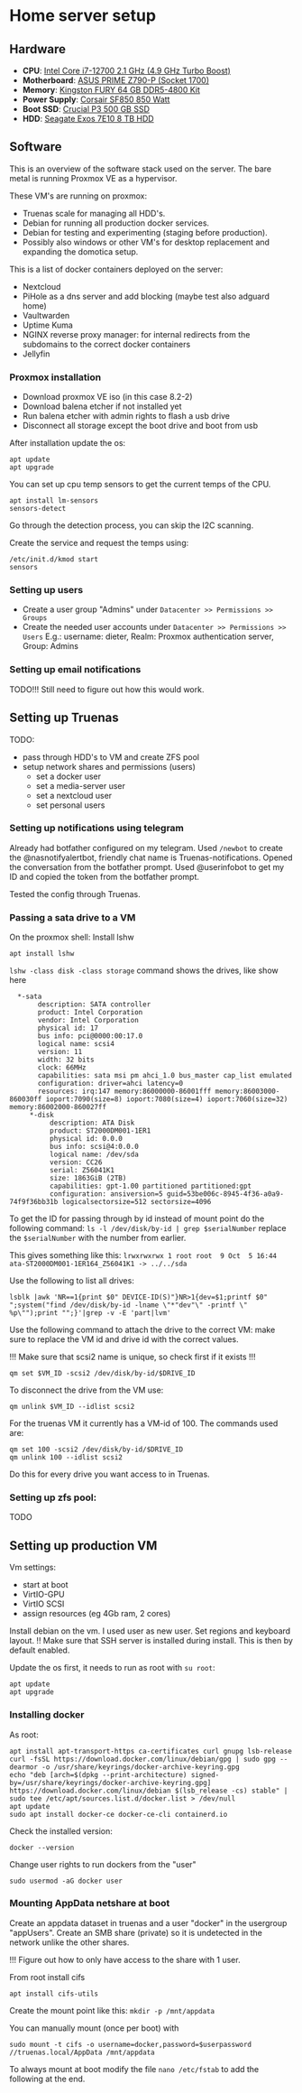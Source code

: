# Home server setup

## Hardware

- **CPU**: [Intel Core i7-12700 2.1 GHz (4.9 GHz Turbo Boost)](https://www.alternate.be/Intel/Core-i7-12700-2-1-GHz-(4-9-GHz-Turbo-Boost)-socket-1700-processor/html/product/1778354)
- **Motherboard**: [ASUS PRIME Z790-P (Socket 1700)](https://www.alternate.be/ASUS/PRIME-Z790-P-socket-1700-moederbord/html/product/1868082)
- **Memory**: [Kingston FURY 64 GB DDR5-4800 Kit](https://www.alternate.be/Kingston-FURY/64-GB-DDR5-4800-Kit-werkgeheugen/html/product/1826099)
- **Power Supply**: [Corsair SF850 850 Watt](https://www.alternate.be/Corsair/SF850-850-Watt-voeding/html/product/100061554)
- **Boot SSD**: [Crucial P3 500 GB SSD](https://www.alternate.be/Crucial/P3-500-GB-SSD/html/product/1854379)
- **HDD**: [Seagate Exos 7E10 8 TB HDD](https://www.alternate.be/Seagate/Exos-7E10-8-TB-harde-schijf/html/product/1789459)

## Software
This is an overview of the software stack used on the server.
The bare metal is running Proxmox VE as a hypervisor.

These VM's are running on proxmox:
- Truenas scale for managing all HDD's.
- Debian for running all production docker services.
- Debian for testing and experimenting (staging before production).
- Possibly also windows or other VM's for desktop replacement and expanding the domotica setup.

This is a list of docker containers deployed on the server:
- Nextcloud
- PiHole as a dns server and add blocking (maybe test also adguard home)
- Vaultwarden
- Uptime Kuma
- NGINX reverse proxy manager: for internal redirects from the subdomains to the correct docker containers
- Jellyfin

### Proxmox installation
- Download proxmox VE iso (in this case 8.2-2)
- Download balena etcher if not installed yet
- Run balena etcher with admin rights to flash a usb drive
- Disconnect all storage except the boot drive and boot from usb

After installation update the os:
```
apt update
apt upgrade
```

You can set up cpu temp sensors to get the current temps of the CPU.
```
apt install lm-sensors
sensors-detect
```

Go through the detection process, you can skip the I2C scanning.

Create the service and request the temps using:
```
/etc/init.d/kmod start
sensors
```

### Setting up users
- Create a user group "Admins" under ``Datacenter >> Permissions >> Groups``
- Create the needed user accounts under ``Datacenter >> Permissions >> Users``
    E.g.: username: dieter, Realm: Proxmox authentication server, Group: Admins

### Setting up email notifications
TODO!!!
Still need to figure out how this would work.

## Setting up Truenas
TODO:
- pass through HDD's to VM and create ZFS pool
- setup network shares and permissions (users)
  - set a docker user
  - set a media-server user
  - set a nextcloud user
  - set personal users
 
### Setting up notifications using telegram
Already had botfather configured on my telegram.
Used ``/newbot`` to create the @nasnotifyalertbot, friendly chat name is Truenas-notifications.
Opened the conversation from the botfather prompt.
Used @userinfobot to get my ID and copied the token from the botfather prompt.

Tested the config through Truenas.

### Passing a sata drive to a VM
On the proxmox shell:
Install lshw
```
apt install lshw
```

``lshw -class disk -class storage`` command shows the drives, like show here

```
  *-sata
       description: SATA controller
       product: Intel Corporation
       vendor: Intel Corporation
       physical id: 17
       bus info: pci@0000:00:17.0
       logical name: scsi4
       version: 11
       width: 32 bits
       clock: 66MHz
       capabilities: sata msi pm ahci_1.0 bus_master cap_list emulated
       configuration: driver=ahci latency=0
       resources: irq:147 memory:86000000-86001fff memory:86003000-860030ff ioport:7090(size=8) ioport:7080(size=4) ioport:7060(size=32) memory:86002000-860027ff
     *-disk
          description: ATA Disk
          product: ST2000DM001-1ER1
          physical id: 0.0.0
          bus info: scsi@4:0.0.0
          logical name: /dev/sda
          version: CC26
          serial: Z56041K1
          size: 1863GiB (2TB)
          capabilities: gpt-1.00 partitioned partitioned:gpt
          configuration: ansiversion=5 guid=53be006c-8945-4f36-a0a9-74f9f36bb31b logicalsectorsize=512 sectorsize=4096
```

To get the ID for passing through by id instead of mount point do the following command: 
``ls -l /dev/disk/by-id | grep $serialNumber`` replace the ``$serialNumber`` with the number from earlier.

This gives something like this:
``
lrwxrwxrwx 1 root root  9 Oct  5 16:44 ata-ST2000DM001-1ER164_Z56041K1 -> ../../sda
``

Use the following to list all drives:
```
lsblk |awk 'NR==1{print $0" DEVICE-ID(S)"}NR>1{dev=$1;printf $0" ";system("find /dev/disk/by-id -lname \"*"dev"\" -printf \" %p\"");print "";}'|grep -v -E 'part|lvm'
```

Use the following command to attach the drive to the correct VM:
make sure to replace the VM id and drive id with the correct values.

!!! Make sure that scsi2 name is unique, so check first if it exists !!!

```
qm set $VM_ID -scsi2 /dev/disk/by-id/$DRIVE_ID
```

To disconnect the drive from the VM use:
```
qm unlink $VM_ID --idlist scsi2
```

For the truenas VM it currently has a VM-id of 100. The commands used are:
```
qm set 100 -scsi2 /dev/disk/by-id/$DRIVE_ID
qm unlink 100 --idlist scsi2
```
Do this for every drive you want access to in Truenas.

### Setting up zfs pool:
TODO

## Setting up production VM
Vm settings:
- start at boot
- VirtIO-GPU
- VirtIO SCSI
- assign resources (eg 4Gb ram, 2 cores)

Install debian on the vm.
I used user as new user.
Set regions and keyboard layout.
!! Make sure that SSH server is installed during install. This is then by default enabled.

Update the os first, it needs to run as root with ``su root``:
```
apt update
apt upgrade
```

### Installing docker
As root:
```
apt install apt-transport-https ca-certificates curl gnupg lsb-release
curl -fsSL https://download.docker.com/linux/debian/gpg | sudo gpg --dearmor -o /usr/share/keyrings/docker-archive-keyring.gpg
echo "deb [arch=$(dpkg --print-architecture) signed-by=/usr/share/keyrings/docker-archive-keyring.gpg] https://download.docker.com/linux/debian $(lsb_release -cs) stable" | sudo tee /etc/apt/sources.list.d/docker.list > /dev/null
apt update
sudo apt install docker-ce docker-ce-cli containerd.io
```

Check the installed version:
```
docker --version
```

Change user rights to run dockers from the "user"
```
sudo usermod -aG docker user
```

### Mounting AppData netshare at boot
Create an appdata dataset in truenas and a user "docker" in the usergroup "appUsers".
Create an SMB share (private) so it is undetected in the network unlike the other shares.

!!! Figure out how to only have access to the share with 1 user.

From root install cifs
```
apt install cifs-utils
```

Create the mount point like this: ``mkdir -p /mnt/appdata``

You can manually mount (once per boot) with
```
sudo mount -t cifs -o username=docker,password=$userpassword //truenas.local/AppData /mnt/appdata
```

To always mount at boot modify the file ``nano /etc/fstab`` to add the following at the end.
```

```
